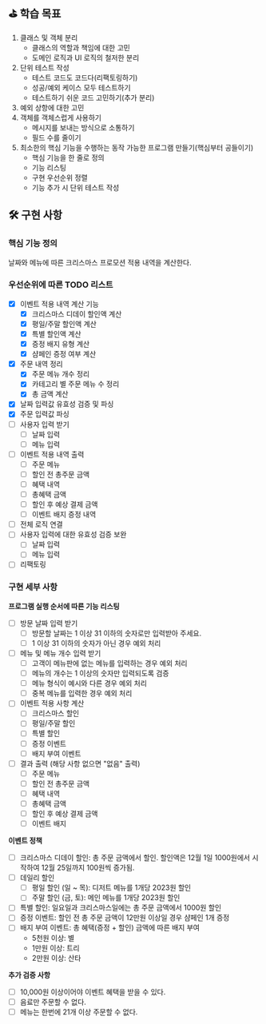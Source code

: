 ## ⛳️ 학습 목표   
1. 클래스 및 객체 분리  
   * 클래스의 역할과 책임에 대한 고민  
   * 도메인 로직과 UI 로직의 철저한 분리  
2. 단위 테스트 작성  
   * 테스트 코드도 코드다(리팩토링하기)  
   * 성공/예외 케이스 모두 테스트하기  
   * 테스트하기 쉬운 코드 고민하기(추가 분리)  
3. 예외 상항에 대한 고민   
4. 객체를 객체스럽게 사용하기   
   * 메시지를 보내는 방식으로 소통하기     
   * 필드 수를 줄이기   
5. 최소한의 핵심 기능을 수행하는 동작 가능한 프로그램 만들기(핵심부터 공들이기)    
   * 핵심 기능을 한 줄로 정의   
   * 기능 리스팅  
   * 구현 우선순위 정렬  
   * 기능 추가 시 단위 테스트 작성  

## 🛠️ 구현 사항  
### 핵심 기능 정의  
날짜와 메뉴에 따른 크리스마스 프로모션 적용 내역을 계산한다.   
   
### 우선순위에 따른 TODO 리스트  
- [x] 이벤트 적용 내역 계산 기능  
  - [x] 크리스마스 디데이 할인액 계산  
  - [x] 평일/주말 할인액 계산  
  - [x] 특별 할인액 계산  
  - [x] 증정 배지 유형 계산   
  - [x] 샴페인 증정 여부 계산   
- [x] 주문 내역 정리  
  - [x] 주문 메뉴 개수 정리  
  - [x] 카테고리 별 주문 메뉴 수 정리  
  - [x] 총 금액 계산  
- [x] 날짜 입력값 유효성 검증 및 파싱    
- [x] 주문 입력값 파싱  
- [ ] 사용자 입력 받기  
  - [ ] 날짜 입력  
  - [ ] 메뉴 입력  
- [ ] 이벤트 적용 내역 출력  
  - [ ] 주문 메뉴  
  - [ ] 할인 전 총주문 금액  
  - [ ] 혜택 내역  
  - [ ] 총혜택 금액  
  - [ ] 할인 후 예상 결제 금액   
  - [ ] 이벤트 배지 증정 내역  
- [ ] 전체 로직 연결  
- [ ] 사용자 입력에 대한 유효성 검증 보완  
  - [ ] 날짜 입력   
  - [ ] 메뉴 입력  
- [ ] 리팩토링  
  
### 구현 세부 사항  
**프로그램 실행 순서에 따른 기능 리스팅**  
- [ ] 방문 날짜 입력 받기  
  - [ ] 방문할 날짜는 1 이상 31 이하의 숫자로만 입력받아 주세요.  
  - [ ] 1 이상 31 이하의 숫자가 아닌 경우 예외 처리  
- [ ] 메뉴 및 메뉴 개수 입력 받기  
  - [ ] 고객이 메뉴판에 없는 메뉴를 입력하는 경우 예외 처리  
  - [ ] 메뉴의 개수는 1 이상의 숫자만 입력되도록 검증  
  - [ ] 메뉴 형식이 예시와 다른 경우 예외 처리  
  - [ ] 중복 메뉴를 입력한 경우 예외 처리   
- [ ] 이벤트 적용 사항 계산   
  - [ ] 크리스마스 할인  
  - [ ] 평일/주말 할인    
  - [ ] 특별 할인  
  - [ ] 증정 이벤트  
  - [ ] 배지 부여 이벤트  
- [ ] 결과 출력 (해당 사항 없으면 "없음" 출력)  
  - [ ] 주문 메뉴  
  - [ ] 할인 전 총주문 금액  
  - [ ] 혜택 내역  
  - [ ] 총혜택 금액  
  - [ ] 할인 후 예상 결제 금액   
  - [ ] 이벤트 배지  
  
**이벤트 정책**  
- [ ] 크리스마스 디데이 할인: 총 주문 금액에서 할인. 할인액은 12월 1일 1000원에서 시작하여 12월 25일까지 100원씩 증가됨.    
- [ ] 데일리 할인    
  - [ ] 평일 할인 (일 ~ 목): 디저트 메뉴를 1개당 2023원 할인    
  - [ ] 주말 할인 (금, 토): 메인 메뉴를 1개당 2023원 할인   
- [ ] 특별 할인: 일요일과 크리스마스일에는 총 주문 금액에서 1000원 할인   
- [ ] 증정 이벤트: 할인 전 총 주문 금액이 12만원 이상일 경우 샴페인 1개 증정    
- [ ] 배지 부여 이벤트: 총 혜택(증정 + 할인) 금액에 따른 배지 부여  
    * 5천원 이상: 별  
    * 1만원 이상: 트리   
    * 2만원 이상: 산타  
    
**추가 검증 사항**  
- [ ] 10,000원 이상이어야 이벤트 혜택을 받을 수 있다.  
- [ ] 음료만 주문할 수 없다.    
- [ ] 메뉴는 한번에 21개 이상 주문할 수 없다.    